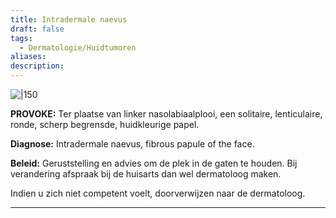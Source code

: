 ```yaml
---
title: Intradermale naevus
draft: false
tags:
  - Dermatologie/Huidtumoren
aliases: 
description:
---
```



![|150](https://i.imgur.com/bDQJsbG.png)


**PROVOKE:** Ter plaatse van linker nasolabiaalplooi, een solitaire, lenticulaire, ronde, scherp begrensde, huidkleurige papel.

**Diagnose:** Intradermale naevus, fibrous papule of the face.

**Beleid:** Geruststelling en advies om de plek in de gaten te houden. Bij verandering afspraak bij de huisarts dan wel dermatoloog maken.

Indien u zich niet competent voelt, doorverwijzen naar de dermatoloog.

---